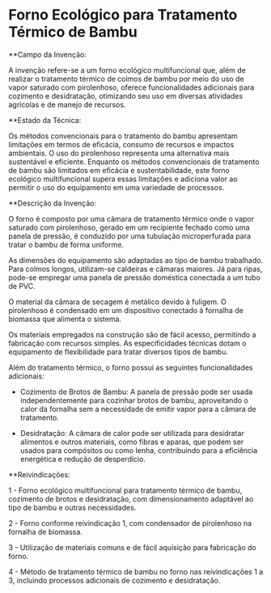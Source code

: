 
# Forno Ecológico para Tratamento Térmico de Bambu

**Campo da Invenção:

A invenção refere-se a um forno ecológico multifuncional que, além de realizar o tratamento térmico de colmos de bambu por meio do uso de vapor saturado com pirolenhoso, oferece funcionalidades adicionais para cozimento e desidratação, otimizando seu uso em diversas atividades agrícolas e de manejo de recursos.

**Estado da Técnica:

Os métodos convencionais para o tratamento do bambu apresentam limitações em termos de eficácia, consumo de recursos e impactos ambientais. O uso do pirolenhoso representa uma alternativa mais sustentável e eficiente. Enquanto os métodos convencionais de tratamento de bambu são limitados em eficácia e sustentabilidade, este forno ecológico multifuncional supera essas limitações e adiciona valor ao permitir o uso do equipamento em uma variedade de processos.

**Descrição da Invenção:

O forno é composto por uma câmara de tratamento térmico onde o vapor saturado com pirolenhoso, gerado em um recipiente fechado como uma panela de pressão, é conduzido por uma tubulação microperfurada para tratar o bambu de forma uniforme. 

As dimensões do equipamento são adaptadas ao tipo de bambu trabalhado. Para colmos longos, utilizam-se caldeiras e câmaras maiores. Já para ripas, pode-se empregar uma panela de pressão doméstica conectada a um tubo de PVC.

O material da câmara de secagem é metálico devido à fuligem. O pirolenhoso é condensado em um dispositivo conectado à fornalha de biomassa que alimenta o sistema.

Os materiais empregados na construção são de fácil acesso, permitindo a fabricação com recursos simples. As especificidades técnicas dotam o equipamento de flexibilidade para tratar diversos tipos de bambu.

Além do tratamento térmico, o forno possui as seguintes funcionalidades adicionais:

- Cozimento de Brotos de Bambu: A panela de pressão pode ser usada independentemente para cozinhar brotos de bambu, aproveitando o calor da fornalha sem a necessidade de emitir vapor para a câmara de tratamento.
    
- Desidratação: A câmara de calor pode ser utilizada para desidratar alimentos e outros materiais, como fibras e aparas, que podem ser usados para compósitos ou como lenha, contribuindo para a eficiência energética e redução de desperdício.

**Reivindicações:

1 - Forno ecológico multifuncional para tratamento térmico de bambu, cozimento de brotos e desidratação, com dimensionamento adaptável ao tipo de bambu e outras necessidades.

2 -  Forno conforme reivindicação 1, com condensador de pirolenhoso na fornalha de biomassa.

3 -  Utilização de materiais comuns e de fácil aquisição para fabricação do forno.

4 -  Método de tratamento térmico de bambu no forno nas reivindicações 1 a 3, incluindo processos adicionais de cozimento e desidratação. 